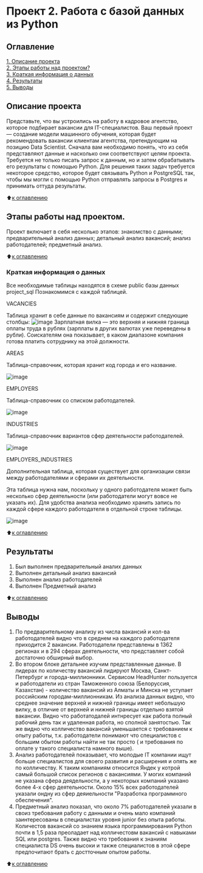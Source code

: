 # Проект 2. Работа с базой данных из Python

## Оглавление
[1. Описание проекта](https://github.com/igord21/Practice_DC/blob/main/Project_2/README.md#Описание-проекта)  
[2. Этапы работы над проектом?](https://github.com/igord21/Practice_DC/blob/main/Project_2/README.md#Этапы-работы-над-проектом)  
[3. Краткая информация о данных](https://github.com/igord21/Practice_DC/blob/main/Project_2/README.md#Краткая-информация-о-данных)  
[4. Результаты](https://github.com/igord21/Practice_DC/blob/main/Project_2/README.md#Результаты)    
[5. Выводы](https://github.com/igord21/Practice_DC/blob/main/Project_2/README.md#Выводы) 

## Описание проекта
Представьте, что вы устроились на работу в кадровое агентство, которое подбирает вакансии для IT-специалистов. Ваш первый проект — создание модели машинного обучения, которая будет рекомендовать вакансии клиентам агентства, претендующим на позицию Data Scientist. Сначала вам необходимо понять, что из себя представляют данные и насколько они соответствуют целям проекта. 
Требуется не только писать запрос к данным, но и затем обрабатывать его результаты с помощью Python. Для решения таких задач требуется некоторое средство, которое будет связывать Python и PostgreSQL так, чтобы мы могли с помощью Python отправлять запросы в Postgres и принимать оттуда результаты.

:arrow_up:[к оглавлению](https://github.com/igord21/Practice_DC/blob/main/Project_2/README.md#Оглавление)

## Этапы работы над проектом.
Проект включает в себя несколько этапов:
знакомство с данными;
предварительный анализ данных;
детальный анализ вакансий;
анализ работодателей;
предметный анализ.

:arrow_up:[к оглавлению](https://github.com/igord21/Practice_DC/blob/main/Project_2/README.md#Оглавление)

### Краткая информация о данных
Все необходимые таблицы находятся в схеме public базы данных project_sql
Познакомимся с каждой таблицей.

VACANCIES

Таблица хранит в себе данные по вакансиям и содержит следующие столбцы:
![image](https://user-images.githubusercontent.com/94748051/208470332-c1a354a8-c23d-41ce-90b5-78ac9bbe2116.png)
Зарплатная вилка — это верхняя и нижняя граница оплаты труда в рублях (зарплаты в других валютах уже переведены в рубли). Соискателям она показывает, в каком диапазоне компания готова платить сотруднику на этой должности.

AREAS

Таблица-справочник, которая хранит код города и его название.

![image](https://user-images.githubusercontent.com/94748051/208470551-ba82e11d-3629-449d-b6e7-50db5443e83f.png)

EMPLOYERS

Таблица-справочник со списком работодателей.

![image](https://user-images.githubusercontent.com/94748051/208470633-562fc464-3992-463a-bcb0-424dffd6d4d2.png)

INDUSTRIES

Таблица-справочник вариантов сфер деятельности работодателей.

![image](https://user-images.githubusercontent.com/94748051/208470692-22c57aea-ed02-4c9e-993f-2386db6f0548.png)

EMPLOYERS_INDUSTRIES

Дополнительная таблица, которая существует для организации связи между работодателями и сферами их деятельности.

Эта таблица нужна нам, поскольку у одного работодателя может быть несколько сфер деятельности (или работодатели могут вовсе не указать их). Для удобства анализа необходимо хранить запись по каждой сфере каждого работодателя в отдельной строке таблицы.

![image](https://user-images.githubusercontent.com/94748051/208470769-312735a3-ebe4-4e08-8dbc-cea4cebbce78.png)

:arrow_up:[к оглавлению](https://github.com/igord21/Practice_DC/blob/main/Project_2/README.md#Оглавление)

## Результаты
1. Был выполнен предварительный аналих данных
2. Выполнен детальный анализ вакансий
3. Выполнен анализ работодателей
4. Выполнен Предметный анализ

:arrow_up:[к оглавлению](https://github.com/igord21/Practice_DC/blob/main/Project_2/README.md#Оглавление)

## Выводы
1. По предварительному анализу из числа вакансий и кол-ва работодателей видно что в среднем на каждого работодателя приходится 2 вакансии. Работодатели представлены в 1362 регионах и в 294 сферах деятельности, что представляет собой достаточно обширный выбор.
2. Во втором блоке детальнее изучим представленные данные. В лидерах по количеству вакансий лидируют Москва, Санкт-Петербург и города-миллионники. Сервисом HeadHunter пользуется и работодатели из стран Таможенного союза (Белоруссия, Казахстан) - количество вакансий из Алматы и Минска не уступает российским городам-миллионникам. Из анализа данных видно, что среднее значение верхней и нижней границы имеет небольшую вилку, в отличие от верхней и нижней границы отдельно взятой вакансии. Видно что работатодалей интнресует  как работа полный рабочий день так и удаленная работа, но сполной занятостью. Так же видно что колличество вакансий уменьшается с требованием к опыту работы, т.к. работодатели понимают что специалистов с большим обытом работы найти не так просто ( и требования по оплате у такого специалиста намного выше). 
3. Анализ работодателей показывает, что молодые IT компании ищут больше специалистов для своего развития и расширения и опять же по колличеству. К таким компаниям относится Яндек у котрой самый большой список регионов с вакансиями. У могих компаний не указана сфера деядельности, а у некоторых компаний указано более 4-х сфер деятельности. Около 15% всех работодателей указали ондну из сфер деяиельности "Разработка программного обеспечения".
4. Предметный анализ показал, что около 7% работодателей указали в своиз требования работу с данными и очень мало компаний заинтересованы в специалистах уровня junior без опыта работы. Количестов вакансий со знанием языка программирования Python почти в 1,5 раза преоладает над колличестовм вакансий с навыками SQL или postgres. Также видно что требования к знаниям специалиста DS очень высоки и также специалистов в этой сфере предпочитают брать с достточным опытом работы.   

:arrow_up:[к оглавлению](https://github.com/igord21/Practice_DC/blob/main/Project_4-Classification/README.md#Оглавление)

